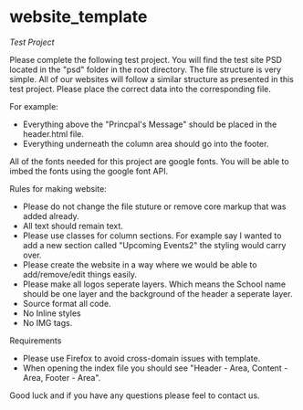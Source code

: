 # website_template

*Test Project*

Please complete the following test project. You will find the test site PSD located in the "psd" folder in the root directory. The file structure is very simple. All of our websites will follow a similar structure as presented in this test project. Please place the correct data into the corresponding file. 

For example:

- Everything above the "Princpal's Message" should be placed in the header.html file.
- Everything underneath the column area should go into the footer.

All of the fonts needed for this project are google fonts. You will be able to imbed the fonts using the google font API. 

Rules for making website: 

- Please do not change the file stuture or remove core markup that was added already.
- All text should remain text. 
- Please use classes for column sections. For example say I wanted to add a new section called "Upcoming Events2" the styling would carry over. 
- Please create the website in a way where we would be able to add/remove/edit things easily.
- Please make all logos seperate layers. Which means the School name should be one layer and the background of the header a seperate layer. 
- Source format all code.
- No Inline styles
- No IMG tags.


Requirements
- Please use Firefox to avoid cross-domain issues with template. 
- When opening the index file you should see "Header - Area, Content - Area, Footer - Area".

Good luck and if you have any questions please feel to contact us. 
